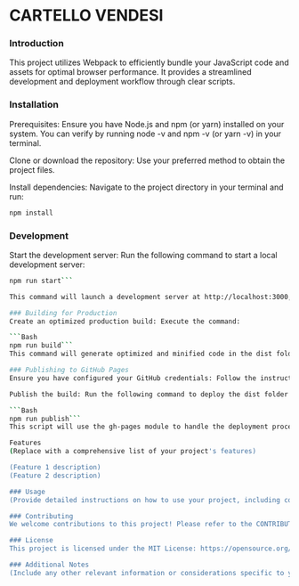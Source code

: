 # CARTELLO VENDESI

### Introduction
This project utilizes Webpack to efficiently bundle your JavaScript code and assets for optimal browser performance. It provides a streamlined development and deployment workflow through clear scripts.

### Installation
Prerequisites: Ensure you have Node.js and npm (or yarn) installed on your system. You can verify by running node -v and npm -v (or yarn -v) in your terminal.

Clone or download the repository: Use your preferred method to obtain the project files.

Install dependencies: Navigate to the project directory in your terminal and run:

```Bash
npm install
```

### Development
Start the development server: Run the following command to start a local development server:

```Bash
npm run start```

This command will launch a development server at http://localhost:3000, providing a live-reloading environment for your application. Changes to your code will be reflected automatically.

### Building for Production
Create an optimized production build: Execute the command:

```Bash
npm run build```
This command will generate optimized and minified code in the dist folder, suitable for deployment to production environments.

### Publishing to GitHub Pages
Ensure you have configured your GitHub credentials: Follow the instructions at https://docs.github.com/pages to set up GitHub Pages for your repository.

Publish the build: Run the following command to deploy the dist folder to your GitHub Pages:

```Bash
npm run publish```
This script will use the gh-pages module to handle the deployment process.

Features
(Replace with a comprehensive list of your project's features)

(Feature 1 description)
(Feature 2 description)

### Usage
(Provide detailed instructions on how to use your project, including code examples if necessary)

### Contributing
We welcome contributions to this project! Please refer to the CONTRIBUTING.md file for guidelines on submitting pull requests.

### License
This project is licensed under the MIT License: https://opensource.org/licenses/MIT.

### Additional Notes
(Include any other relevant information or considerations specific to your project)